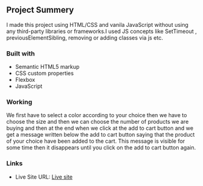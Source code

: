 ## Project Summery

I made this project using HTML/CSS and vanila JavaScript without using any third-party libraries or frameworks.I used JS concepts like SetTimeout , previousElementSibling, removing or adding classes via js etc.

### Built with

- Semantic HTML5 markup
- CSS custom properties
- Flexbox
- JavaScript

### Working

We first have to select a color according to your choice then we have to choose the size and then we can choose the number of products we are buying and then at the end when we click at the add to cart button and we get a message written below the add to cart button saying that the product of your choice have been added to the cart. This message is visible for some time then it disappears until you click on the add to cart button again.

### Links

- Live Site URL: [Live site](https://venerable-medovik-c380bd.netlify.app/)

